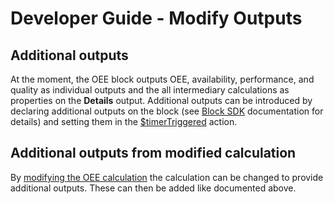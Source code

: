 # Developer Guide - Modify Outputs

## Additional outputs
At the moment, the OEE block outputs OEE, availability, performance, and quality as individual outputs and the all intermediary calculations as properties on the **Details** output. Additional outputs can be introduced by declaring additional outputs on the block (see [Block SDK](https://github.com/Cumulocity-IoT/apama-analytics-builder-block-sdk/blob/main/doc/010-BasicBlocks.md) documentation for details) and setting them in the [$timerTriggered](https://github.com/Cumulocity-IoT/oee-block/blob/d150b0fa5eb201a93dd6f29e117840eac1cf37d6/src/blocks/oee/oee.mon#L515) action.

## Additional outputs from modified calculation
By [modifying the OEE calculation](developerguide/001calculation.md) the calculation can be changed to provide additional outputs. These can then be added like documented above.